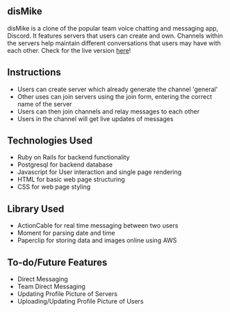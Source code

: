 ## disMike

disMike is a clone of the popular team voice chatting and messaging app, Discord. It features servers that users can create and own. Channels within the servers help maintain different conversations that users may have with each other. Check for the live version [here](www.dismike-herokuapp.com)!

## Instructions

* Users can create server which already generate the channel 'general'
* Other uses can join servers using the join form, entering the correct name of the server
* Users can then join channels and relay messages to each other
* Users in the channel will get live updates of messages

## Technologies Used

* Ruby on Rails for backend functionality
* Postgresql for backend database
* Javascript for User interaction and single page rendering
* HTML for basic web page structuring
* CSS for web page styling

## Library Used

* ActionCable for real time messaging between two users
* Moment for parsing date and time
* Paperclip for storing data and images online using AWS

## To-do/Future Features

* Direct Messaging
* Team Direct Messaging
* Updating Profile Picture of Servers
* Uploading/Updating Profile Picture of Users
